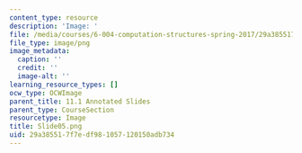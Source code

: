 ```yaml
---
content_type: resource
description: 'Image: '
file: /media/courses/6-004-computation-structures-spring-2017/29a385517f7edf981057120150adb734_Slide05.png
file_type: image/png
image_metadata:
  caption: ''
  credit: ''
  image-alt: ''
learning_resource_types: []
ocw_type: OCWImage
parent_title: 11.1 Annotated Slides
parent_type: CourseSection
resourcetype: Image
title: Slide05.png
uid: 29a38551-7f7e-df98-1057-120150adb734
---
```

